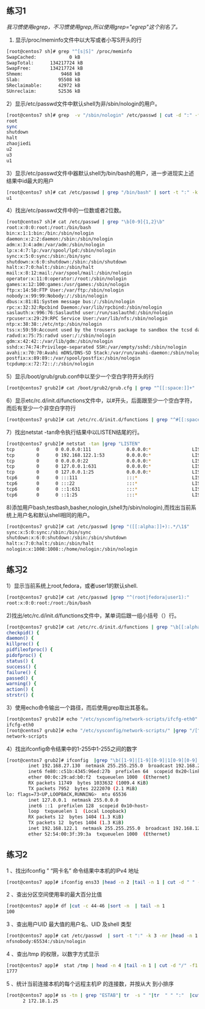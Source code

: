## 练习1
*我习惯使用egrep，不习惯使用grep,所以使用grep="egrep"这个别名了。*
1) 显示/proc/meminfo文件中以大写或者小写S开头的行
```bash
[root@centos7 sh]# grep "^[s|S]" /proc/meminfo 
SwapCached:            0 kB
SwapTotal:      134217724 kB
SwapFree:       134217724 kB
Shmem:              9468 kB
Slab:              95508 kB
SReclaimable:      42972 kB
SUnreclaim:        52536 kB
```
2）显示/etc/passwd文件中默认shell为非/sbin/nologin的用户。
```bash
[root@centos7 sh]# grep  -v "/sbin/nologin" /etc/passwd | cut -d ":" -f1
root
sync
shutdown
halt
zhaojiedi
u2
u3
u1
```
3）显示/etc/passwd文件中器默认shell为/bin/bash的用户，进一步进现实上述结果中id最大的用户
```bash
[root@centos7 sh]# cat /etc/passwd | grep "/bin/bash" | sort -t ":" -k 3 -n |tail -n 1 | cut -d ":" -f1
u1
```
4）找出/etc/passwd文件中的一位数或者2位数。
```bash
[root@centos7 sh]# cat /etc/passwd | grep "\b[0-9]{1,2}\b" 
root:x:0:0:root:/root:/bin/bash
bin:x:1:1:bin:/bin:/sbin/nologin
daemon:x:2:2:daemon:/sbin:/sbin/nologin
adm:x:3:4:adm:/var/adm:/sbin/nologin
lp:x:4:7:lp:/var/spool/lpd:/sbin/nologin
sync:x:5:0:sync:/sbin:/bin/sync
shutdown:x:6:0:shutdown:/sbin:/sbin/shutdown
halt:x:7:0:halt:/sbin:/sbin/halt
mail:x:8:12:mail:/var/spool/mail:/sbin/nologin
operator:x:11:0:operator:/root:/sbin/nologin
games:x:12:100:games:/usr/games:/sbin/nologin
ftp:x:14:50:FTP User:/var/ftp:/sbin/nologin
nobody:x:99:99:Nobody:/:/sbin/nologin
dbus:x:81:81:System message bus:/:/sbin/nologin
rpc:x:32:32:Rpcbind Daemon:/var/lib/rpcbind:/sbin/nologin
saslauth:x:996:76:Saslauthd user:/run/saslauthd:/sbin/nologin
rpcuser:x:29:29:RPC Service User:/var/lib/nfs:/sbin/nologin
ntp:x:38:38::/etc/ntp:/sbin/nologin
tss:x:59:59:Account used by the trousers package to sandbox the tcsd daemon:/dev/null:/sbin/nologin
radvd:x:75:75:radvd user:/:/sbin/nologin
gdm:x:42:42::/var/lib/gdm:/sbin/nologin
sshd:x:74:74:Privilege-separated SSH:/var/empty/sshd:/sbin/nologin
avahi:x:70:70:Avahi mDNS/DNS-SD Stack:/var/run/avahi-daemon:/sbin/nologin
postfix:x:89:89::/var/spool/postfix:/sbin/nologin
tcpdump:x:72:72::/:/sbin/nologin
```
5）显示/boot/grub/grub.conf中以至少一个空白字符开头的行
```bash
[root@centos7 grub2]# cat /boot/grub2/grub.cfg | grep "^[[:space:]]+"
```
6）显示etc/rc.d/init.d/functions文件中，以#开头，后面跟至少一个空白字符，而后有至少一个非空白字符行
```bash
[root@centos7 grub2]# cat /etc/rc.d/init.d/functions | grep "^#[[:space:]]+[^[:space:]]+"
```
7）找出netstat -tan命令执行结果中以LISTEN结尾的行。
```bash
[root@centos7 grub2]# netstat -tan |grep "LISTEN"
tcp        0      0 0.0.0.0:111             0.0.0.0:*               LISTEN     
tcp        0      0 192.168.122.1:53        0.0.0.0:*               LISTEN     
tcp        0      0 0.0.0.0:22              0.0.0.0:*               LISTEN     
tcp        0      0 127.0.0.1:631           0.0.0.0:*               LISTEN     
tcp        0      0 127.0.0.1:25            0.0.0.0:*               LISTEN     
tcp6       0      0 :::111                  :::*                    LISTEN     
tcp6       0      0 :::22                   :::*                    LISTEN     
tcp6       0      0 ::1:631                 :::*                    LISTEN     
tcp6       0      0 ::1:25                  :::*                    LISTEN
```
8)添加用户bash,testbash,basher,nologin,(shell为/sbin/nologin),而找出当前系统上用户名和默认shell相同的用户。
```bash
[root@centos7 grub2]# cat /etc/passwd |grep "([[:alpha:]]+):.*/\1$"
sync:x:5:0:sync:/sbin:/bin/sync
shutdown:x:6:0:shutdown:/sbin:/sbin/shutdown
halt:x:7:0:halt:/sbin:/sbin/halt
nologin:x:1008:1008::/home/nologin:/sbin/nologin
```

## 练习2
1）显示当前系统上root,fedora，或者user1的默认shell.
```bash
[root@centos7 grub2]# cat /etc/passwd |grep "^(root|fedora|user1):"
root:x:0:0:root:/root:/bin/bash
```
2)找出/etc/rc.d/init.d/functions文件中，某单词后跟一组小括号（）行。
```bash
[root@centos7 grub2]# cat /etc/rc.d/init.d/functions | grep "\b[[:alpha:]]+\(\)"
checkpid() {
daemon() {
killproc() {
pidfileofproc() {
pidofproc() {
status() {
success() {
failure() {
passed() {
warning() {
action() {
strstr() {
```
3）使用echo命令输出一个路径，而后使用grep取出其基名。
```bash
[root@centos7 grub2]# echo "/etc/sysconfig/network-scripts/ifcfg-eth0" |grep "/[^/]+/?$" -o | cut -d/ -f2
ifcfg-eth0
[root@centos7 grub2]# echo "/etc/sysconfig/network-scripts/" |grep "/[^/]+/?$" -o | cut -d/ -f2
network-scripts
```
4）找出ifconfig命令结果中的1-255中1-255之间的数字
```bash
[root@centos7 grub2]# ifconfig  |grep "\b([1-9]|[1-9][0-9]|1[0-9][0-9]|2[0-4][0-9]|25[0-5])\b" 
        inet 192.168.27.130  netmask 255.255.255.0  broadcast 192.168.27.255
        inet6 fe80::c51b:4345:96ed:27b  prefixlen 64  scopeid 0x20<link>
        ether 00:0c:29:ad:b0:f2  txqueuelen 1000  (Ethernet)
        RX packets 11749  bytes 1033632 (1009.4 KiB)
        TX packets 7952  bytes 2222070 (2.1 MiB)
lo: flags=73<UP,LOOPBACK,RUNNING>  mtu 65536
        inet 127.0.0.1  netmask 255.0.0.0
        inet6 ::1  prefixlen 128  scopeid 0x10<host>
        loop  txqueuelen 1  (Local Loopback)
        RX packets 12  bytes 1404 (1.3 KiB)
        TX packets 12  bytes 1404 (1.3 KiB)
        inet 192.168.122.1  netmask 255.255.255.0  broadcast 192.168.122.255
        ether 52:54:00:3f:39:3a  txqueuelen 1000  (Ethernet)

```

## 练习2 
1 、找出ifconfig ” “网卡名”  命令结果中本机的IPv4 地址
```bash
[root@centos7 app]# ifconfig ens33 |head -n 2 |tail -n 1 | cut -d " " -f10
```
2 、查出分区空间使用率的最大百分比值
```bash
[root@centos7 app]# df |cut -c 44-46 |sort -n  | tail -n 1
100
```
3 、查出用户UID 最大值的用户名、UID 及shell 类型
```bash
[root@centos7 app]# cat /etc/passwd  | sort -t ":" -k 3 -nr |head -n 1 |cut -d ":" -f1,3,7
nfsnobody:65534:/sbin/nologin
```
4 、查出/tmp 的权限，以数字方式显示
```bash
[root@centos7 app]#  stat /tmp | head -n 4 |tail -n 1 | cut -d "/" -f1 |cut -d "(" -f2
1777
```
5 、统计当前连接本机的每个远程主机IP 的连接数，并按从大
到小排序
```bash
[root@centos7 app]# ss -tn | grep "ESTAB"| tr  -s " "|tr  " " ":"  |cut -d ":" -f6 | sort | uniq -c |sort -r
      2 172.18.1.25
```
